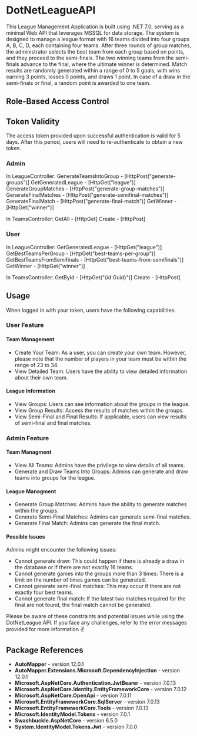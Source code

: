 # DotNetLeagueAPI

This League Management Application is built using .NET 7.0, serving as a minimal Web API that leverages MSSQL for data storage. The system is designed to manage a league format with 16 teams divided into four groups A, B, C, D, each containing four teams. After three rounds of group matches, the administrator selects the best team from each group based on points, and they proceed to the semi-finals. The two winning teams from the semi-finals advance to the final, where the ultimate winner is determined. Match results are randomly generated within a range of 0 to 5 goals, with wins earning 3 points, losses 0 points, and draws 1 point. In case of a draw in the semi-finals or final, a random point is awarded to one team.

## Role-Based Access Control

## Token Validity

The access token provided upon successful authentication is valid for 5 days. After this period, users will need to re-authenticate to obtain a new token.

### Admin

In LeagueController:
GenerateTeamsIntoGroup - [HttpPost("generate-groups")]
GetGeneratedLeague - [HttpGet("league")]
GenerateGroupMatches - [HttpPost("generate-group-matches")]
GenerateFinalMatches - [HttpPost("generate-semifinal-matches")]
GenerateFinalMatch - [HttpPost("generate-final-match")]
GetWinner - [HttpGet("winner")]

In TeamsController:
GetAll - [HttpGet]
Create - [HttpPost]

### User

In LeagueController:
GetGeneratedLeague - [HttpGet("league")]
GetBestTeamsPerGroup - [HttpGet("best-teams-per-group")]
GetBestTeamsFromSemifinals - [HttpGet("best-teams-from-semifinals")]
GetWinner - [HttpGet("winner")]

In TeamsController:
GetById - [HttpGet("{id:Guid}")]
Create - [HttpPost]


## Usage

When logged in with your token, users have the following capabilities:

### User Feature
#### Team Management
- Create Your Team: As a user, you can create your own team. However, please note that the number of players in your team must be within the range of 23 to 34.
- View Detailed Team: Users have the ability to view detailed information about their own team.

#### League Information
- View Groups: Users can see information about the groups in the league.
- View Group Results: Access the results of matches within the groups.
- View Semi-Final and Final Results: If applicable, users can view results of semi-final and final matches.


### Admin Feature
#### Team Managment
- View All Teams: Admins have the privilege to view details of all teams.
- Generate and Draw Teams Into Groups: Admins can generate and draw teams into groups for the league.

#### League Managment
- Generate Group Matches: Admins have the ability to generate matches within the groups.
- Generate Semi-Final Matches: Admins can generate semi-final matches.
- Generate Final Match: Admins can generate the final match.


#### Possible Issues
Admins might encounter the following issues:
- Cannot generate draw: This could happen if there is already a draw in the database or if there are not exactly 16 teams.
- Cannot generate games into the groups more than 3 times: There is a limit on the number of times games can be generated.
- Cannot generate semi-final matches: This may occur if there are not exactly four best teams.
- Cannot generate final match: If the latest two matches required for the final are not found, the final match cannot be generated.

Please be aware of these constraints and potential issues while using the DotNetLeague.API. If you face any challenges, refer to the error messages provided for more information ✌️



## Package References

- **AutoMapper** - version 12.0.1
- **AutoMapper.Extensions.Microsoft.DependencyInjection** - version 12.0.1
- **Microsoft.AspNetCore.Authentication.JwtBearer** - version 7.0.13
- **Microsoft.AspNetCore.Identity.EntityFrameworkCore** - version 7.0.12
- **Microsoft.AspNetCore.OpenApi** - version 7.0.11
- **Microsoft.EntityFrameworkCore.SqlServer** - version 7.0.13
- **Microsoft.EntityFrameworkCore.Tools** - version 7.0.13
- **Microsoft.IdentityModel.Tokens** - version 7.0.1
- **Swashbuckle.AspNetCore** - version 6.5.0
- **System.IdentityModel.Tokens.Jwt** - version 7.0.0

